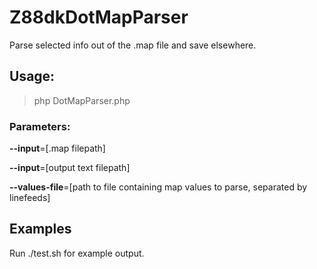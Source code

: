 # Z88dkDotMapParser
Parse selected info out of the .map file and save elsewhere.

## Usage:

> php DotMapParser.php

### Parameters:

**--input**=[.map filepath]

**--input**=[output text filepath]

**--values-file**=[path to file containing map values to parse, separated by linefeeds]

## Examples

Run ./test.sh for example output.
